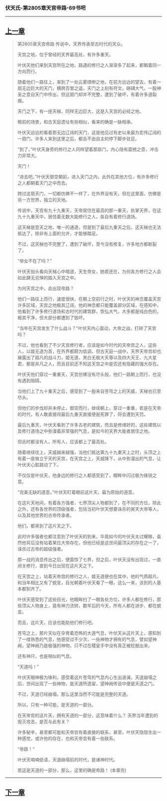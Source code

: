 ### 伏天氏-第2805章天宫帝路-69书吧

--------
[上一章](./de2b74b3f899d5bace3ae89577147609.md)
--------


>
>
>
>第2805章天宫帝路
>传说中，天界传承至古时代的天众。
>
>天宫之地，位于曾经的天界最高处，有许多重天。
>
>叶伏天他们来到天宫所在之地，路遇的修行之人渐渐多了起来，都朝着同一方向而行。
>
>随着他们一路往上，来到了一处云雾缥缈之地，在前方远远的望去，有着一扇无边巨大的天门，横跨百里之遥，天门之上刻有符文，磅礴大气，一股神圣之意自天门中传出，但这扇门却并不完整，遭到了破坏，有着许多道裂痕。
>
>天门之下，有一座天梯，同样无边巨大，这是入天宫的必经之地。
>
>眼前的场景，和古天庭遗址有些相似，看来的确是一脉相承。
>
>叶伏天远远的看着那无边辽阔的天门，这是他见过有史以来最为宏伟辽阔的一扇门，许多人来到这里之后，都会不由自主的停下脚步驻足。
>
>“到了。”叶伏天身旁的修行之人同样望着那扇门，内心隐有震撼之意，冲击力非常大。
>
>天门！
>
>“进去吧。”叶伏天御空朝前，进入天门之内，此外在其他方位，有许多修行之人都朝着天门之中而去。
>
>跨过这扇天门，一切都仿佛不一样了，在外界没有天，但在这里面，仿佛是另一方世界，独立的天地。
>
>传说中，天宫有九十九重天，天帝居住在最高的那一重天，执掌天界，在这九十九重天中，居住着无数大能修行之人，各自有着修行道场。
>
>这天梯是登天之地，唯一的通道，但是到了最后九重天之后，这天梯也无法抵达了，除非有上面的允许，才能够踏足。
>
>不过，这天梯也不完整了，遭到了破坏，至今没有修复，许多地方都断裂了。
>
>“帝女不在了吗？”
>
>叶伏天抬头看向天梯心中暗道，天生帝女，她若还在，为何各方修行之人会如此肆无忌惮的踏入天宫之中。
>
>为何天宫之中，会出现帝路？
>
>他们一路往上而行，速度很快，在朝上空前行之时，叶伏天的神念覆盖天宫许多区域，天宫之地极其辽阔，他的神念都只能覆盖部分区域，在感知中，他看到了许多修行道场和古时代的建筑群，恢弘大气，大多都是纯白色的，极其干净，但大部分都遭到了毁坏。
>
>“当年在天宫发生了什么战斗？”叶伏天内心震动，大帝之战，打碎了天宫吗？
>
>不过，他也看到了不少天宫修行者，应该是如今时代的天帝宫之人，这些人，以姬无道为首，在外界都颇为低调，但古天庭一战中，天界天帝宫却也展露出了超凡的战斗力，姬无道、黑白无极大天尊以及四大天王、九大星君，都是非凡之人，而且目前还不知这天宫之中是否还有隐藏的强大存在。
>
>叶伏天他们穿过一重重天，天宫仿佛没有尽头般，他们一路朝上而行，也没有遇到阻碍。
>
>当他们上了九十重天之后，感受到了一股来自苍穹之上的天威，天梯也已至尽头。
>
>但他们的步伐却并未停止，御空而行，继续朝上，穿过一重重，若是在天帝的时代，有人敢直接闯最后九重天直接便是死罪了，将会遭到天罚。
>
>最后九重天，叶伏天看到了许多古老的建筑，而且是修缮好的，这些建筑以及修行道场之中弥漫着非常强的气息，是如今的天界大能者居住之地。
>
>但此时都没有人，所有人，应该都上了最高处。
>
>随着继续往上，天威越来越强，当他们抵达第九十九重天上之时，头顶之上有着一座耸立于天的天宫，在天宫之上，天威降下，从中弥漫出的气息，让叶伏天心脏跳动了下。
>
>不仅仅是叶伏天，他身边的修行之人都感受到了，眼眸中闪过极为锋锐之意。
>
>“完美无缺的道意。”叶伏天盯着眼前这片天，最为原始的道意。
>
>在这片天地间，有着各方强者，七界顶尖人物都到了，在不同的方位，除此之外，还有各世界的顶级强者，包括当初叶伏天想要诛杀的昊天大帝等人，以及其他世界的古帝传承者。
>
>他们，都来到了这片天之下。
>
>此时许多强者也都注意到了叶伏天的到来，毕竟如今的叶伏天太过耀眼，虽然他背后没有站着某位大帝存在，但他已经是这世间最顶尖的存在之一了，诛杀过古帝的超级强者。
>
>那一战的消息传出之后，便震惊了七界，但之后，叶伏天没有出现过，一直闭关修行，直到今日出现在这片天之下。
>
>在天宫之上，站着天帝宫的修行之人，姬无道便也在其中，他的气质超凡，和当年相比又有了蜕变，目光朝着叶伏天看了一眼，这么一来，该到的人基本都到齐了。
>
>叶伏天感受到了这些目光，他眼眸扫了一眼各处方位，许多人都在修行，那些顶尖人物身上，竟有神力流转，数年后的今天，所有人都在进步、都在蜕变。
>
>而且，这片天，应该也能助他们修行吧。
>
>苍穹之上，那片天似在孕育着恐怖的大道气息，叶伏天从这片天上，感知到了一缕熟悉的气息，他感受过不少次，一些神物才拥有的气息，譬如望神阙，望神阙乃是极强的神物，只不过在稷皇手中没有真正被挖掘出来。
>
>还有神尺，也是相似的气息。
>
>“天道吗！”
>
>叶伏天眼神极为锋利，感受着这片苍穹的气息内心生出波澜，天道崩塌之后，世间出现了一些神物，是天道所遗留，望神阙传说中便是天道之门。
>
>不过，天道已经崩塌，那么这里当然不可能是完整的天道。
>
>所以，只有一种可能，是天道的一部分。
>
>在天帝宫的这片天，拥有天道的一部分，这意味着什么？
>天界当年遭到的毁灭攻击，是否与此有关？
>
>许多秘辛，甚至都可能和天帝宫有着直接的联系，甚至，叶伏天隐隐生出一种感觉，或许他的存在，也和天帝宫有着一些联系。
>
>“帝路！”
>
>叶伏天喃喃低语，天道崩塌前的时代，是诸神时代。
>
>若这是天道的一部分，那么，这里的确是帝路！
>(本章完)
>
>

--------
[下一章](./545066f56596dd39b827e10963d96059.md)
--------
